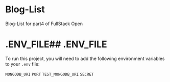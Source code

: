 # Blog-List
 Blog-List for part4 of FullStack Open


# .ENV_FILE## .ENV_FILE

To run this project, you will need to add the following environment variables to your `.env` file:

`MONGODB_URI`
`PORT`
`TEST_MONGODB_URI`
`SECRET`
